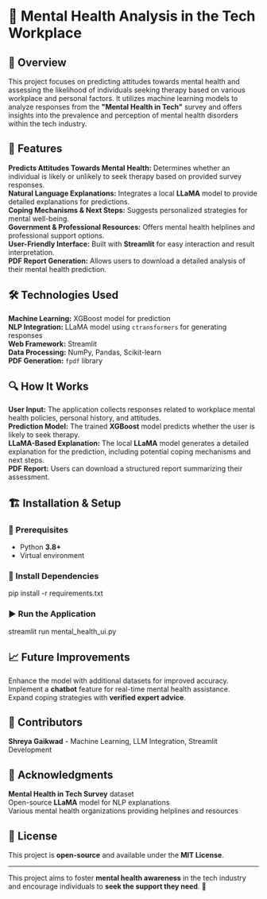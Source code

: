 # 🧠 Mental Health Analysis in the Tech Workplace

## 🌟 Overview
This project focuses on predicting attitudes towards mental health and assessing the likelihood of individuals seeking therapy based on various workplace and personal factors. It utilizes machine learning models to analyze responses from the **"Mental Health in Tech"** survey and offers insights into the prevalence and perception of mental health disorders within the tech industry.

## 🚀 Features
 **Predicts Attitudes Towards Mental Health:** Determines whether an individual is likely or unlikely to seek therapy based on provided survey responses.  
 **Natural Language Explanations:** Integrates a local **LLaMA** model to provide detailed explanations for predictions.  
 **Coping Mechanisms & Next Steps:** Suggests personalized strategies for mental well-being.  
 **Government & Professional Resources:** Offers mental health helplines and professional support options.  
 **User-Friendly Interface:** Built with **Streamlit** for easy interaction and result interpretation.  
 **PDF Report Generation:** Allows users to download a detailed analysis of their mental health prediction.  

## 🛠️ Technologies Used
 **Machine Learning:** XGBoost model for prediction  
 **NLP Integration:** LLaMA model using `ctransformers` for generating responses  
 **Web Framework:** Streamlit  
 **Data Processing:** NumPy, Pandas, Scikit-learn  
 **PDF Generation:** `fpdf` library  

## 🔍 How It Works
 **User Input:** The application collects responses related to workplace mental health policies, personal history, and attitudes.  
 **Prediction Model:** The trained **XGBoost** model predicts whether the user is likely to seek therapy.  
 **LLaMA-Based Explanation:** The local **LLaMA** model generates a detailed explanation for the prediction, including potential coping mechanisms and next steps.  
 **PDF Report:** Users can download a structured report summarizing their assessment.  

## 🏗️ Installation & Setup
### 📌 Prerequisites
-  Python **3.8+**
-  Virtual environment

### 🔧 Install Dependencies

pip install -r requirements.txt


### ▶️ Run the Application

streamlit run mental_health_ui.py


## 📈 Future Improvements
 Enhance the model with additional datasets for improved accuracy.  
 Implement a **chatbot** feature for real-time mental health assistance.  
 Expand coping strategies with **verified expert advice**.  

## 👥 Contributors
 **Shreya Gaikwad** - Machine Learning, LLM Integration, Streamlit Development  

## 💙 Acknowledgments
 **Mental Health in Tech Survey** dataset  
 Open-source **LLaMA** model for NLP explanations  
 Various mental health organizations providing helplines and resources  

## 📜 License
 This project is **open-source** and available under the **MIT License**.  

---
 This project aims to foster **mental health awareness** in the tech industry and encourage individuals to **seek the support they need**. 💙

